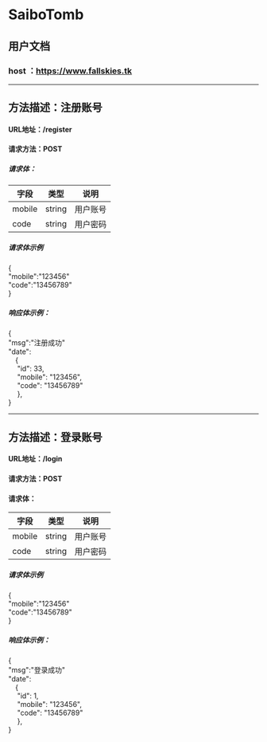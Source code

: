 ﻿# **SaiboTomb** 
## **用户文档**

### host ：https://www.fallskies.tk 
---
## **方法描述：注册账号**
#### URL地址：/register
#### 请求方法：POST
##### 请求体：

<table>
<thead>
	<tr>
		<th>字段</th>
		<th>类型</th>
		<th>说明</th>
	</tr>
</thead>
<tbody>
	<tr>
		<td>mobile</td>
		<td>string</td>
		<td>用户账号</td>
	</tr>
	<tr>
		<td>code</td>
		<td>string</td>
		<td>用户密码</td>
	</tr>
</tbody>
</table>

##### 请求体示例
{  
 "mobile":"123456"  
 "code":"13456789"  
}

##### 响应体示例：
{  
"msg":"注册成功"  
"date":   
&emsp;{  
&emsp;        "id": 33,  
&emsp;      "mobile": "123456",  
&emsp;       "code": "13456789"  
&emsp;    },  
}

----
## **方法描述：登录账号**
#### URL地址：/login
#### 请求方法：POST

#### 请求体：
<table>
<thead>
	<tr>
		<th>字段</th>
		<th>类型</th>
		<th>说明</th>
	</tr>
</thead>
<tbody>
	<tr>
		<td>mobile</td>
		<td>string</td>
		<td>用户账号</td>
	</tr>
	<tr>
		<td>code</td>
		<td>string</td>
		<td>用户密码</td>
	</tr>
</tbody>
</table>

##### 请求体示例
{  
 "mobile":"123456"  
 "code":"13456789"  
}

##### 响应体示例：
{  
"msg":"登录成功"  
"date":   
&emsp;{  
&emsp;        "id": 1,  
&emsp;      "mobile": "123456",  
&emsp;       "code": "13456789"  
&emsp;    },  
}
